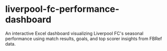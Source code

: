 # liverpool-fc-performance-dashboard
An interactive Excel dashboard visualizing Liverpool FC's seasonal performance using match results, goals, and top scorer insights from FBRef data.
